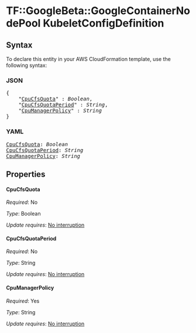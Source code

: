 # TF::GoogleBeta::GoogleContainerNodePool KubeletConfigDefinition

## Syntax

To declare this entity in your AWS CloudFormation template, use the following syntax:

### JSON

<pre>
{
    "<a href="#cpucfsquota" title="CpuCfsQuota">CpuCfsQuota</a>" : <i>Boolean</i>,
    "<a href="#cpucfsquotaperiod" title="CpuCfsQuotaPeriod">CpuCfsQuotaPeriod</a>" : <i>String</i>,
    "<a href="#cpumanagerpolicy" title="CpuManagerPolicy">CpuManagerPolicy</a>" : <i>String</i>
}
</pre>

### YAML

<pre>
<a href="#cpucfsquota" title="CpuCfsQuota">CpuCfsQuota</a>: <i>Boolean</i>
<a href="#cpucfsquotaperiod" title="CpuCfsQuotaPeriod">CpuCfsQuotaPeriod</a>: <i>String</i>
<a href="#cpumanagerpolicy" title="CpuManagerPolicy">CpuManagerPolicy</a>: <i>String</i>
</pre>

## Properties

#### CpuCfsQuota

_Required_: No

_Type_: Boolean

_Update requires_: [No interruption](https://docs.aws.amazon.com/AWSCloudFormation/latest/UserGuide/using-cfn-updating-stacks-update-behaviors.html#update-no-interrupt)

#### CpuCfsQuotaPeriod

_Required_: No

_Type_: String

_Update requires_: [No interruption](https://docs.aws.amazon.com/AWSCloudFormation/latest/UserGuide/using-cfn-updating-stacks-update-behaviors.html#update-no-interrupt)

#### CpuManagerPolicy

_Required_: Yes

_Type_: String

_Update requires_: [No interruption](https://docs.aws.amazon.com/AWSCloudFormation/latest/UserGuide/using-cfn-updating-stacks-update-behaviors.html#update-no-interrupt)

